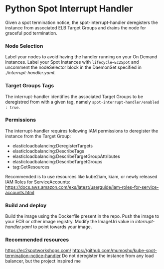# Python Spot Interrupt Handler
Given a spot termination notice, the spot-interrupt-handler deregisters the instance from associated ELB Target Groups and drains the node for graceful pod termination.

### Node Selection
Label your nodes to avoid having the handler running on your On Demand instances. Label your Spot Instances with ```lifecycle=Ec2Spot``` and uncomment the nodeSelector block in the DaemonSet specified in _./interrupt-handler.yaml_.

### Target Groups Tags
The interrupt-handler identifies the associated Target Groups to be deregistred from with a given tag, namely ```spot-interrupt-handler/enabled : true```. 

### Permissions
The interrupt-handler requires following IAM permissions to deregister the instance from the Target Group:

- elasticloadbalancing:DeregisterTargets
- elasticloadbalancing:DescribeTags
- elasticloadbalancing:DescribeTargetGroupAttributes
- elasticloadbalancing:DescribeTargetGroups
- tag:GetResources

Recommended is to use resources like kube2iam, kiam, or newly released IAM Roles for ServiceAccounts:
https://docs.aws.amazon.com/eks/latest/userguide/iam-roles-for-service-accounts.html 

### Build and deploy
Build the image using the Dockerfile present in the repo. Push the image to your ECR or other image registry. Modify the ImageUri value in _interrupt-handler.yaml_ to point towards your image. 

### Recommended resources
https://ec2spotworkshops.com/
https://github.com/mumoshu/kube-spot-termination-notice-handler Do not deregister the instance from any load balancer, but the project inspired me
